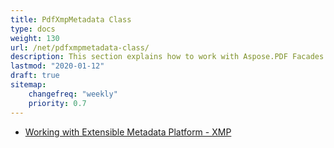 ```yaml
---
title: PdfXmpMetadata Class
type: docs
weight: 130
url: /net/pdfxmpmetadata-class/
description: This section explains how to work with Aspose.PDF Facades using PdfXmpMetadata Class.
lastmod: "2020-01-12"
draft: true
sitemap:
    changefreq: "weekly"
    priority: 0.7
---
```


- [Working with Extensible Metadata Platform - XMP](/pdf/net/working-with-extensible-metadata-platform-xmp/)

